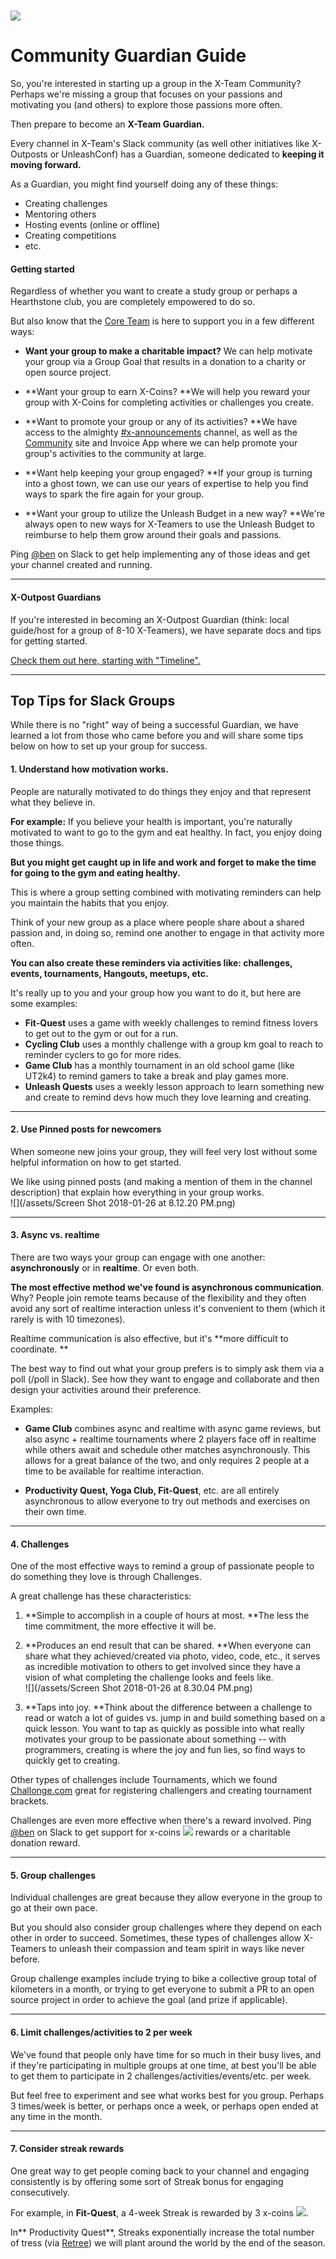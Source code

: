 # ![](/assets/33900983925_f8ca7ff276_o.jpg)

# Community Guardian Guide

So, you're interested in starting up a group in the X-Team Community? Perhaps we're missing a group that focuses on your passions and motivating you \(and others\) to explore those passions more often.

Then prepare to become an **X-Team Guardian.**

Every channel in X-Team's Slack community \(as well other initiatives like X-Outposts or UnleashConf\) has a Guardian, someone dedicated to **keeping it moving forward.**

As a Guardian, you might find yourself doing any of these things:

* Creating challenges
* Mentoring others
* Hosting events \(online or offline\)
* Creating competitions
* etc.

#### Getting started

Regardless of whether you want to create a study group or perhaps a Hearthstone club, you are completely empowered to do so.

But also know that the [Core Team](/technicalities.md#coreteam) is here to support you in a few different ways:

* **Want your group to make a charitable impact?** We can help motivate your group via a Group Goal that results in a donation to a charity or open source project.
* **Want your group to earn X-Coins? **We will help you reward your group with X-Coins for completing activities or challenges you create.

* **Want to promote your group or any of its activities? **We have access to the almighty [\#x-announcements](https://x-team.slack.com/messages/C0257R0RV/) channel, as well as the [Community](http://community.x-team.com) site and Invoice App where we can help promote your group's activities to the community at large.

* **Want help keeping your group engaged? **If your group is turning into a ghost town, we can use our years of expertise to help you find ways to spark the fire again for your group.

* **Want your group to utilize the Unleash Budget in a new way? **We're always open to new ways for X-Teamers to use the Unleash Budget to reimburse to help them grow around their goals and passions.

Ping [@ben](https://x-team.slack.com/messages/D23Q0MCQ6) on Slack to get help implementing any of those ideas and get your channel created and running.

---

#### X-Outpost Guardians

If you're interested in becoming an X-Outpost Guardian \(think: local guide/host for a group of 8-10 X-Teamers\), we have separate docs and tips for getting started.

[Check them out here, starting with "Timeline".](https://drive.google.com/drive/folders/0Bxk0c3Dj9ZSsUDVNSXVzOTc4c0E)

---

## Top Tips for Slack Groups

While there is no "right" way of being a successful Guardian, we have learned a lot from those who came before you and will share some tips below on how to set up your group for success.

#### 1. **Understand how motivation works.**

People are naturally motivated to do things they enjoy and that represent what they believe in.

**For example:** If you believe your health is important, you're naturally motivated to want to go to the gym and eat healthy. In fact, you enjoy doing those things.

**But you might get caught up in life and work and forget to make the time for going to the gym and eating healthy.**

This is where a group setting combined with motivating reminders can help you maintain the habits that you enjoy.

Think of your new group as a place where people share about a shared passion and, in doing so, remind one another to engage in that activity more often.

**You can also create these reminders via activities like: challenges, events, tournaments, Hangouts, meetups, etc.**

It's really up to you and your group how you want to do it, but here are some examples:

* **Fit-Quest** uses a game with weekly challenges to remind fitness lovers to get out to the gym or out for a run.
* **Cycling Club** uses a monthly challenge with a group km goal to reach to reminder cyclers to go for more rides.
* **Game Club** has a monthly tournament in an old school game \(like UT2k4\) to remind gamers to take a break and play games more.
* **Unleash Quests** uses a weekly lesson approach to learn something new and create to remind devs how much they love learning and creating.

---

#### 

#### 2. Use Pinned posts for newcomers

When someone new joins your group, they will feel very lost without some helpful information on how to get started.

We like using pinned posts \(and making a mention of them in the channel description\) that explain how everything in your group works.  
![](/assets/Screen Shot 2018-01-26 at 8.12.20 PM.png)

---

#### 3. Async vs. realtime

There are two ways your group can engage with one another: **asynchronously** or in **realtime**. Or even both.

**The most effective method we've found is asynchronous communication**. Why? People join remote teams because of the flexibility and they often avoid any sort of realtime interaction unless it's convenient to them \(which it rarely is with 10 timezones\).

Realtime communication is also effective, but it's **more difficult to coordinate. **

The best way to find out what your group prefers is to simply ask them via a poll \(/poll in Slack\). See how they want to engage and collaborate and then design your activities around their preference.

Examples:

* **Game Club** combines async and realtime with async game reviews, but also async + realtime tournaments where 2 players face off in realtime while others await and schedule other matches asynchronously. This allows for a great balance of the two, and only requires 2 people at a time to be available for realtime interaction.

* **Productivity Quest, Yoga Club, Fit-Quest**, etc. are all entirely asynchronous to allow everyone to try out methods and exercises on their own time.

---

#### 4. Challenges

One of the most effective ways to remind a group of passionate people to do something they love is through Challenges.

A great challenge has these characteristics:

1. **Simple to accomplish in a couple of hours at most. **The less the time commitment, the more effective it will be.

2. **Produces an end result that can be shared. **When everyone can share what they achieved/created via photo, video, code, etc., it serves as incredible motivation to others to get involved since they have a vision of what completing the challenge looks and feels like.  
   ![](/assets/Screen Shot 2018-01-26 at 8.30.04 PM.png)

3. **Taps into joy. **Think about the difference between a challenge to read or watch a lot of guides vs. jump in and build something based on a quick lesson. You want to tap as quickly as possible into what really motivates your group to be passionate about something -- with programmers, creating is where the joy and fun lies, so find ways to quickly get to creating.

Other types of challenges include Tournaments, which we found [Challonge.com](http://challonge.com) great for registering challengers and creating tournament brackets.

Challenges are even more effective when there's a reward involved. Ping [@ben](https://x-team.slack.com/messages/D23Q0MCQ6) on Slack to get support for x-coins ![](/assets/coin.png) rewards or a charitable donation reward.

---

#### 5. Group challenges

Individual challenges are great because they allow everyone in the group to go at their own pace.

But you should also consider group challenges where they depend on each other in order to succeed. Sometimes, these types of challenges allow X-Teamers to unleash their compassion and team spirit in ways like never before.

Group challenge examples include trying to bike a collective group total of kilometers in a month, or trying to get everyone to submit a PR to an open source project in order to achieve the goal \(and prize if applicable\).

---

#### 6. Limit challenges/activities to 2 per week

We've found that people only have time for so much in their busy lives, and if they're participating in multiple groups at one time, at best you'll be able to get them to participate in 2 challenges/activities/events/etc. per week.

But feel free to experiment and see what works best for you group. Perhaps 3 times/week is better, or perhaps once a week, or perhaps open ended at any time in the month.

---

#### 7. Consider streak rewards

One great way to get people coming back to your channel and engaging consistently is by offering some sort of Streak bonus for engaging consecutively.

For example, in **Fit-Quest**, a 4-week Streak is rewarded by 3 x-coins ![](/assets/coin.png).

In** Productivity Quest**, Streaks exponentially increase the total number of tress \(via [Retree](http://retree.com)\) we will plant around the world by the end of the season.

